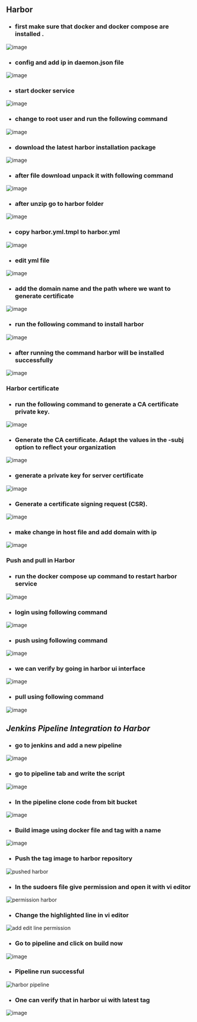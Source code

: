 ## Harbor
- ### first make sure that docker and docker compose are installed . 
![image](https://user-images.githubusercontent.com/103022040/169688594-745df4ab-42ce-4738-a3f1-67f5aeed8c18.png)
- ### config and add ip in daemon.json file
![image](https://user-images.githubusercontent.com/103022040/169689387-84637188-9edf-45d7-bc1b-5e64cf8942f6.png)
- ### start docker service
![image](https://user-images.githubusercontent.com/103022040/169689356-850cc4de-09c0-43b7-8b68-14ca0888bdbd.png)
- ### change to root user and run the following command
![image](https://user-images.githubusercontent.com/103022040/169691423-f4f63b85-4d2a-49b7-b441-39a1e9d37968.png)
- ### download the latest harbor installation package 
![image](https://user-images.githubusercontent.com/103022040/169691657-0470ba4d-e7cb-4edc-bb07-5d0f31691bd4.png)
- ### after file download unpack it with following command
![image](https://user-images.githubusercontent.com/103022040/169691737-43ba0185-b2ce-4407-ae8c-861b4262b3f7.png)
- ### after unzip go to harbor folder 
![image](https://user-images.githubusercontent.com/103022040/169691866-a62c0d53-95d5-4c43-a236-963183656385.png)
- ### copy harbor.yml.tmpl to harbor.yml
![image](https://user-images.githubusercontent.com/103022040/169691982-6afdab90-7a10-49ff-9272-373919e899a2.png)
- ### edit yml file
![image](https://user-images.githubusercontent.com/103022040/169692015-24d6d4c8-ad3a-4917-9104-4d788d77fc16.png)
- ### add the domain name and the path where we want to generate certificate
![image](https://user-images.githubusercontent.com/103022040/169692106-31cfcc99-ed46-480e-85b6-ba2e9db1b881.png)
- ### run the following command to install harbor
![image](https://user-images.githubusercontent.com/103022040/169692590-646f2339-30f5-4050-b740-f2f5b71811d1.png)
- ### after running the command harbor will be installed successfully
![image](https://user-images.githubusercontent.com/103022040/169692662-b7e0bf55-5255-45b7-bd61-58b8ae50f181.png)

### Harbor certificate
- ### run the following command to generate a CA certificate private key.
![image](https://user-images.githubusercontent.com/103022040/169692752-ee1ec8e5-8651-4e0d-bdb8-9f1aa631a58f.png)
- ### Generate the CA certificate. Adapt the values in the -subj option to reflect your organization
![image](https://user-images.githubusercontent.com/103022040/169692808-262ba4af-a9df-4188-a6b0-a1e5bfa4ef22.png)
- ### generate a private key for server certificate
![image](https://user-images.githubusercontent.com/103022040/169692851-272259cf-a96b-4f82-8dab-20e63f2859a6.png)
- ### Generate a certificate signing request (CSR).
![image](https://user-images.githubusercontent.com/103022040/169692886-a5e165de-932e-4f4b-b0ac-f7948faee18e.png)
- ### make change in host file and add domain with ip
![image](https://user-images.githubusercontent.com/103022040/169693008-3244d18f-df69-45ba-b328-f4c09276c670.png)

### Push and pull in Harbor
- ### run the docker compose up command to restart harbor service
![image](https://user-images.githubusercontent.com/103022040/169693047-4704ab69-5cc3-4ff6-8f7b-244cce1d00e1.png)
- ### login using following command
![image](https://user-images.githubusercontent.com/103022040/169693086-d064d35d-97d5-4430-a966-0d5d0bc37569.png)
- ### push using following command
![image](https://user-images.githubusercontent.com/103022040/169693124-1c872101-b376-42e4-99d8-191f96f8d5b5.png)
- ### we can verify by going in harbor ui interface
![image](https://user-images.githubusercontent.com/103022040/169693154-7d451a33-ad2b-44d2-82e1-49e4ece5f159.png)
- ### pull using following command
![image](https://user-images.githubusercontent.com/103022040/169693175-da31dba1-efeb-45da-8102-6235d0adebaf.png)

## *Jenkins Pipeline Integration to Harbor*
- ### go to jenkins and add a new pipeline 
![image](https://user-images.githubusercontent.com/103022040/169793826-85d16ae3-22de-4329-9e3c-2bad24356102.png)
- ### go to pipeline tab and write the script 
![image](https://user-images.githubusercontent.com/103022040/169794399-3a338b6a-258c-4d74-bd01-42a505c4f52f.png)
- ### In the pipeline clone code from bit bucket
![image](https://user-images.githubusercontent.com/103022040/169801369-c1febae1-1c35-4e31-a837-f3da1509bc81.png)
- ### Build image using docker file and tag with a name
![image](https://user-images.githubusercontent.com/103022040/169801529-7987479d-736d-45fc-aa5f-bf728b61e384.png)
- ### Push the tag image to harbor repository 
![pushed harbor](https://user-images.githubusercontent.com/103022040/169801763-358d831e-921b-4cb8-a8e8-02c2f013b091.JPG)
- ### In the sudoers file give permission and open it with vi editor
![permission harbor](https://user-images.githubusercontent.com/103022040/169812492-12ffa425-ca1d-4490-b820-bb23932bb5ac.JPG)
- ### Change the highlighted line in vi editor 
![add edit line permission](https://user-images.githubusercontent.com/103022040/169802741-2ba571a0-f577-4e15-9d90-51e4ca4e1aa9.JPG)
- ### Go to pipeline and click on build now
![image](https://user-images.githubusercontent.com/103022040/169802808-3be0d19b-a813-48d9-9963-53059f75357b.png)
- ### Pipeline run successful 
![harbor pipeline](https://user-images.githubusercontent.com/103022040/169802936-831bf5d6-b57d-44b0-a929-89d570d56ac1.JPG)
- ### One can verify that in harbor ui with latest tag
![image](https://user-images.githubusercontent.com/103022040/169803257-4052a6cb-40c5-4216-9b00-1878f8a57aba.png)


